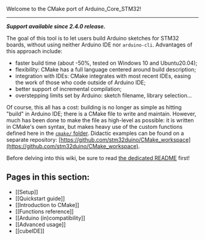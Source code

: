 Welcome to the CMake port of Arduino_Core_STM32!

--------------------------
_**Support available since 2.4.0 release.**_


The goal of this tool is to let users build Arduino sketches for STM32 boards, without using neither Arduino IDE nor `arduino-cli`.
Advantages of this approach include:
- faster build time (about -50%, tested on Windows 10 and Ubuntu20.04);
- flexibility: CMake has a full language centered around build description;
- integration with IDEs: CMake integrates with most recent IDEs, easing the work of those who code outside of Arduino IDE;
- better support of incremental compilation;
- overstepping limits set by Arduino: sketch filename, library selection...

Of course, this all has a cost: building is no longer as simple as hitting "build" in Arduino IDE; there is a CMake file to write and maintain.
However, much has been done to make the file as high-level as possible: it is written in CMake's own syntax, but makes heavy use of the custom functions defined here in the [`cmake/` folder](../blob/cmake_dev/cmake).
Didactic examples can be found on a separate repository: [https://github.com/stm32duino/CMake_workspace](https://github.com/stm32duino/CMake_workspace).

Before delving into this wiki, be sure to read [the dedicated README](https://github.com/massonal/Arduino_Core_STM32/blob/cmake_dev/README_CMAKE.md) first!


## Pages in this section:
- [[Setup]]
- [[Quickstart guide]]
- [[Introduction to CMake]]
- [[Functions reference]]
- [[Arduino (in)compatibility]]
- [[Advanced usage]]
- [[cubeIDE]]
